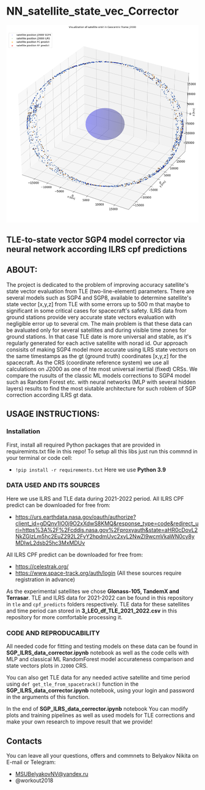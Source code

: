 # NN_satellite_state_vec_Corrector
<img src="./title-pic.png" width="800"/>

## TLE-to-state vector SGP4 model corrector via neural network according ILRS cpf predictions
## ABOUT:
The project is dedicated to the problem of improving accuracy satellite's state vector evaluation from TLE (two-line-element) parameters. There are several models such as SGP4 and SGP8, available to determine satellite's state vector [x,y,z] from TLE with some errors up to 500 m that maybe to significant in some critical cases for spacecraft's safety.
ILRS data from ground stations provide very accurate state vectors evaluation with negligible error up to several cm. The main problem is that these data can be avaluated only for several satellites and during visible time zones for ground stations. In that case TLE date is more universal and stable, as it's regularly generated for each active satellite with norad id.
Our approach consisits of making SGP4 model more accurate using ILRS state vectors on the same timestamps as the gt (ground truth) coordinates [x,y,z] for the spacecraft. As the CRS (coordinate reference system) we use all calculations on J2000 as one of hte most universal inertial (fixed) CRSs.
We compare the rusults of the classic ML models corrections to SGP4 model such as Random Forest etc. with neural networks (MLP with several hidden layers) results to find the most siutable architecture for such roblem of SGP correction according ILRS gt data.
## USAGE INSTRUCTIONS:

### Installation
First, install all required Python packages that are provided in requiremints.txt file in this repo!
To setup all this libs just run this commnd in your terminal or code cell:

- `!pip install -r requirements.txt`
Here we use **Python 3.9**

### DATA USED AND ITS SOURCES
Here we use ILRS and TLE data during 2021-2022 period. All ILRS CPF predict can be downloaded for free from:
- https://urs.earthdata.nasa.gov/oauth/authorize?client_id=gDQnv1IO0j9O2xXdwS8KMQ&response_type=code&redirect_uri=https%3A%2F%2Fcddis.nasa.gov%2Fproxyauth&state=aHR0cDovL2NkZGlzLm5hc2EuZ292L2FyY2hpdmUvc2xyL2NwZl9wcmVkaWN0cy8yMDIwL2dsb25hc3MxMDUv

All ILRS CPF predict can be downloaded for free from:
- https://celestrak.org/
- https://www.space-track.org/auth/login
(All these sources require registration in advance)

As the experimental satellites we chose **Glonass-105, TandemX and Terrasar**. TLE and ILRS data for 2021-2022 can be found in this repository in  `tle` and `cpf_predicts` folders respectively. TLE data for these satellites and time period can stored in **3_LEO_df_TLE_2021_2022.csv** in this repository for more comfortable processing it.

### CODE AND REPRODUCABILITY
All needed code for fitting and testing models on these data can be found in **SGP_ILRS_data_corrector.ipynb** notebook as well as the code cells with MLP and classical ML RandomForest model accurateness comparison and state vectors plots in `J2000` CRS.

You can also get TLE data for any needed active satellite and time period using `def get_tle_from_spacetrack()` function in the **SGP_ILRS_data_corrector.ipynb** notebook, using your login and password in the arguments of this function.

In the end of **SGP_ILRS_data_corrector.ipynb** notebook You can modify plots and training pipelines as well as used models for TLE corrections and make your own research to impove result that we provide!

## Contacts
You can leave all your questions, offers and commnets to Belyakov Nikita on E-mail or Telegram:
- MSUBelyakovNV@yandex.ru
- @workout2018
